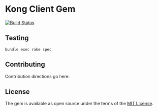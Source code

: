 # Kong Client Gem

[![Build Status](https://travis-ci.org/nico-acidtango/kong-client.svg?branch=master)](https://travis-ci.org/nico-acidtango/kong-client)

## Testing

```
bundle exec rake spec
```

## Contributing
Contribution directions go here.

## License
The gem is available as open source under the terms of the [MIT License](http://opensource.org/licenses/MIT).
